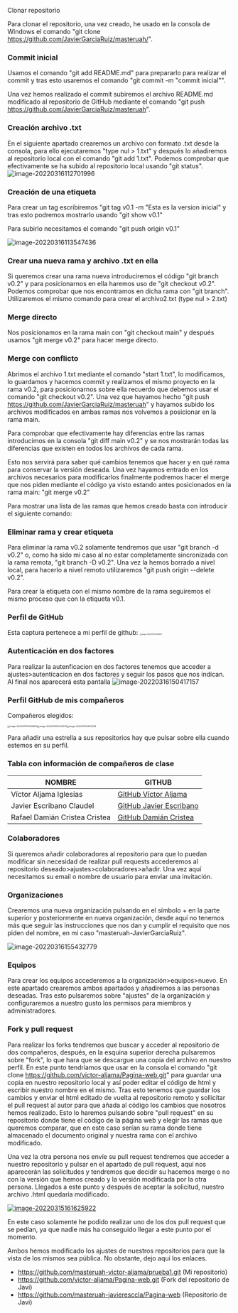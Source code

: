 Clonar repositorio

Para clonar el repositorio, una vez creado, he usado en la consola de Windows el comando "git clone https://github.com/JavierGarciaRuiz/masteruah/".

### Commit inicial

Usamos el comando "git add README.md" para prepararlo para realizar el commit y tras esto usaremos el comando "git commit -m "commit inicial"".

Una vez hemos realizado el commit subiremos el archivo README.md modificado al repositorio de GitHub mediante el comando "git push https://github.com/JavierGarciaRuiz/masteruah".

### Creación archivo .txt

En el siguiente apartado crearemos un archivo con formato .txt desde la consola, para ello ejecutaremos "type nul > 1.txt" y después lo añadiremos al repositorio local con el comando "git add 1.txt". Podemos comprobar que efectivamente se ha subido al repositorio local usando "git status". ![image-20220316112701996](C:\Users\Javi\AppData\Roaming\Typora\typora-user-images\image-20220316112701996.png)

### Creación de una etiqueta

Para crear un tag escribiremos "git tag v0.1 -m "Esta es la version inicial" y tras esto podremos mostrarlo usando "git show v0.1"

Para subirlo necesitamos el comando "git push origin v0.1"

![image-20220316113547436](C:\Users\Javi\AppData\Roaming\Typora\typora-user-images\image-20220316113547436.png)

### Crear una nueva rama y archivo .txt en ella

Si queremos crear una rama nueva introduciremos el código "git branch v0.2" y para posicionarnos en ella haremos uso de "git checkout v0.2". Podemos comprobar que nos encontramos en dicha rama con "git branch". Utilizaremos el mismo comando para crear el archivo2.txt (type nul > 2.txt)

### Merge directo

Nos posicionamos en la rama main con "git checkout main" y después usamos "git merge v0.2" para hacer merge directo.

### Merge con conflicto

Abrimos el archivo 1.txt mediante el comando "start 1.txt", lo modificamos, lo guardamos y hacemos commit y realizamos el mismo proyecto en la rama v0.2, para posicionarnos sobre ella recuerdo que debemos usar el comando "git checkout v0.2". Una vez que hayamos hecho "git push https://github.com/JavierGarciaRuiz/masteruah" y hayamos subido los archivos modificados en ambas ramas nos volvemos a posicionar en la rama main.

Para comprobar que efectivamente hay diferencias entre las ramas introducimos en la consola "git diff main v0.2" y se nos mostrarán todas las diferencias que existen en todos los archivos de cada rama.

Esto nos servirá para saber qué cambios tenemos que hacer y en qué rama para conservar la versión deseada. Una vez hayamos entrado en los archivos necesarios para modificarlos finalmente podremos hacer el merge que nos piden mediante el código ya visto estando antes posicionados en la rama main: "git merge v0.2" 

Para mostrar una lista de las ramas que hemos creado basta con introducir el siguiente comando:

### Eliminar rama y crear etiqueta

Para eliminar la rama v0.2 solamente tendremos que usar "git branch -d v0.2" o, como ha sido mi caso al no estar completamente sincronizada con la rama remota, "git branch -D v0.2". Una vez la hemos borrado a nivel local, para hacerlo a nivel remoto utilizaremos "git push origin --delete v0.2".

Para crear la etiqueta con el mismo nombre de la rama seguiremos el mismo proceso que con la etiqueta v0.1.

### Perfil de GitHub

Esta captura pertenece a mi perfil de github: <img src="C:\Users\Javi\AppData\Roaming\Typora\typora-user-images\image-20220316150539813.png" alt="image-20220316150539813" style="zoom:25%;" />

### Autenticación en dos factores

Para realizar la autenficacion en dos factores tenemos que acceder a ajustes>autenticacion en dos factores y seguir los pasos que nos indican. Al final nos aparecerá esta pantalla ![image-20220316150417157](C:\Users\Javi\AppData\Roaming\Typora\typora-user-images\image-20220316150417157.png)

### Perfil GitHub de mis compañeros

Compañeros elegidos: 

<img src="C:\Users\Javi\AppData\Roaming\Typora\typora-user-images\image-20220316154208894.png" alt="image-20220316154208894" style="zoom:33%;" /><img src="C:\Users\Javi\AppData\Roaming\Typora\typora-user-images\image-20220316154320574.png" alt="image-20220316154320574" style="zoom:33%;" /><img src="C:\Users\Javi\AppData\Roaming\Typora\typora-user-images\image-20220316154352218.png" alt="image-20220316154352218" style="zoom:33%;" />

Para añadir una estrella a sus repositorios hay que pulsar sobre ella cuando estemos en su perfil.

### Tabla con información de compañeros de clase

| NOMBRE                        | GITHUB                                                     |
| ----------------------------- | ---------------------------------------------------------- |
| Víctor Aljama Iglesias        | [GitHub Víctor Aljama](https://github.com/victor-aljama)   |
| Javier Escribano Claudel      | [GitHub Javier Escribano](https://github.com/javieresccla) |
| Rafael Damián Cristea Cristea | [GitHub Damián Cristea](https://github.com/MrDamian1723)   |

### Colaboradores

Si queremos añadir colaboradores al repositorio para que lo puedan modificar sin necesidad de realizar pull requests accederemos al repositorio deseado>ajustes>colaboradores>añadir. Una vez aquí necesitamos su email o nombre de usuario para enviar una invitación.

### Organizaciones

Crearemos una nueva organización pulsando en el símbolo + en la parte superior y posteriormente en nueva organización, desde aquí no tenemos más que seguir las instrucciones que nos dan y cumplir el requisito que nos piden del nombre, en mi caso "masteruah-JavierGarciaRuiz".

![image-20220316155432779](C:\Users\Javi\AppData\Roaming\Typora\typora-user-images\image-20220316155432779.png)

### Equipos

Para crear los equipos accederemos a la organización>equipos>nuevo. En este apartado crearemos ambos apartados y añadiremos a las personas deseadas. Tras esto pulsaremos sobre "ajustes" de la organización y configuraremos a nuestro gusto los permisos para miembros y administradores.

### Fork y pull request

Para realizar los forks tendremos que buscar y acceder al repositorio de dos compañeros, después, en la esquina superior derecha pulsaremos sobre "fork", lo que hara que se descargue una copia del archivo en nuestro perfil. En este punto tendríamos que usar en la consola el comando "git clone https://github.com/victor-aljama/Pagina-web.git" para guardar una copia en nuestro repositorio local y así poder editar el código de html y escribir nuestro nombre en el mismo. Tras esto tenemos que guardar los cambios y enviar el html editado de vuelta al repositorio remoto y sollicitar el pull request al autor para que añada al código los cambios que nosotros hemos realizado. Esto lo haremos pulsando sobre "pull request" en su repositorio donde tiene el código de la página web y elegir las ramas que queremos comparar, que en este caso serían su rama donde tiene almacenado el documento original y nuestra rama con el archivo modificado.

Una vez la otra persona nos envíe su pull request tendremos que acceder a nuestro repositorio y pulsar en el apartado de pull request, aquí nos aparecerán las solicitudes y tendremos que decidir su hacemos merge o no con la versión que hemos creado y la versión modificada por la otra persona. Llegados a este punto y después de aceptar la solicitud, nuestro archivo .html quedaría modificado.

[![image-20220315161625922]()](https://github.com/victor-aljama/masteruah2)

En este caso solamente he podido realizar uno de los dos pull request que se pedían, ya que nadie más ha conseguido llegar a este punto por el momento.

Ambos hemos modificado los ajustes de nuestros repositorios para que la vista de los mismos sea pública. No obstante, dejo aquí los enlaces.

- https://github.com/masteruah-victor-aljama/prueba1.git (Mi repositorio)
- https://github.com/victor-aljama/Pagina-web.git (Fork del repositorio de Javi)
- https://github.com/masteruah-javieresccla/Pagina-web (Repositorio de Javi)

